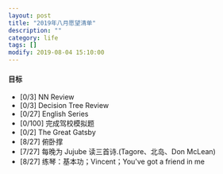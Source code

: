 ```yaml
---
layout: post
title: "2019年八月愿望清单"
description: ""
category: life
tags: []
modify: 2019-08-04 15:10:00
---
```



#### 目标

+ [0/3] NN Review
+ [0/3] Decision Tree Review
+ [0/27] English Series
+ [0/100] 完成驾校模拟题
+ [0/2] The Great Gatsby
+ [8/27] 俯卧撑
+ [7/27] 每晚为 Jujube 读三首诗.(Tagore、北岛、Don McLean)
+ [8/27] 练琴：基本功；Vincent；You've got a friend in me
